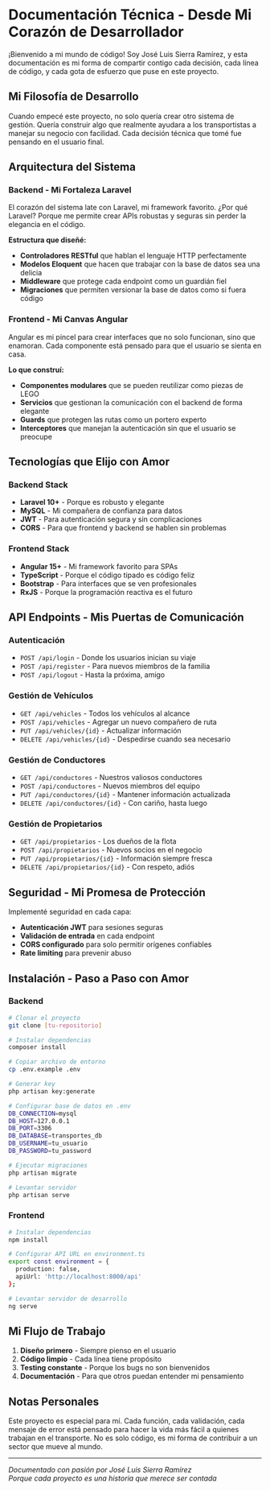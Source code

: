 # Documentación Técnica - Desde Mi Corazón de Desarrollador

¡Bienvenido a mi mundo de código! Soy José Luis Sierra Ramírez, y esta documentación es mi forma de compartir contigo cada decisión, cada línea de código, y cada gota de esfuerzo que puse en este proyecto.

## Mi Filosofía de Desarrollo

Cuando empecé este proyecto, no solo quería crear otro sistema de gestión. Quería construir algo que realmente ayudara a los transportistas a manejar su negocio con facilidad. Cada decisión técnica que tomé fue pensando en el usuario final.

## Arquitectura del Sistema

### Backend - Mi Fortaleza Laravel
El corazón del sistema late con Laravel, mi framework favorito. ¿Por qué Laravel? Porque me permite crear APIs robustas y seguras sin perder la elegancia en el código.

**Estructura que diseñé:**
- **Controladores RESTful** que hablan el lenguaje HTTP perfectamente
- **Modelos Eloquent** que hacen que trabajar con la base de datos sea una delicia
- **Middleware** que protege cada endpoint como un guardián fiel
- **Migraciones** que permiten versionar la base de datos como si fuera código

### Frontend - Mi Canvas Angular
Angular es mi pincel para crear interfaces que no solo funcionan, sino que enamoran. Cada componente está pensado para que el usuario se sienta en casa.

**Lo que construí:**
- **Componentes modulares** que se pueden reutilizar como piezas de LEGO
- **Servicios** que gestionan la comunicación con el backend de forma elegante
- **Guards** que protegen las rutas como un portero experto
- **Interceptores** que manejan la autenticación sin que el usuario se preocupe

## Tecnologías que Elijo con Amor

### Backend Stack
- **Laravel 10+** - Porque es robusto y elegante
- **MySQL** - Mi compañera de confianza para datos
- **JWT** - Para autenticación segura y sin complicaciones
- **CORS** - Para que frontend y backend se hablen sin problemas

### Frontend Stack
- **Angular 15+** - Mi framework favorito para SPAs
- **TypeScript** - Porque el código tipado es código feliz
- **Bootstrap** - Para interfaces que se ven profesionales
- **RxJS** - Porque la programación reactiva es el futuro

## API Endpoints - Mis Puertas de Comunicación

### Autenticación
- `POST /api/login` - Donde los usuarios inician su viaje
- `POST /api/register` - Para nuevos miembros de la familia
- `POST /api/logout` - Hasta la próxima, amigo

### Gestión de Vehículos
- `GET /api/vehicles` - Todos los vehículos al alcance
- `POST /api/vehicles` - Agregar un nuevo compañero de ruta
- `PUT /api/vehicles/{id}` - Actualizar información
- `DELETE /api/vehicles/{id}` - Despedirse cuando sea necesario

### Gestión de Conductores
- `GET /api/conductores` - Nuestros valiosos conductores
- `POST /api/conductores` - Nuevos miembros del equipo
- `PUT /api/conductores/{id}` - Mantener información actualizada
- `DELETE /api/conductores/{id}` - Con cariño, hasta luego

### Gestión de Propietarios
- `GET /api/propietarios` - Los dueños de la flota
- `POST /api/propietarios` - Nuevos socios en el negocio
- `PUT /api/propietarios/{id}` - Información siempre fresca
- `DELETE /api/propietarios/{id}` - Con respeto, adiós

## Seguridad - Mi Promesa de Protección

Implementé seguridad en cada capa:
- **Autenticación JWT** para sesiones seguras
- **Validación de entrada** en cada endpoint
- **CORS configurado** para solo permitir orígenes confiables
- **Rate limiting** para prevenir abuso

## Instalación - Paso a Paso con Amor

### Backend
```bash
# Clonar el proyecto
git clone [tu-repositorio]

# Instalar dependencias
composer install

# Copiar archivo de entorno
cp .env.example .env

# Generar key
php artisan key:generate

# Configurar base de datos en .env
DB_CONNECTION=mysql
DB_HOST=127.0.0.1
DB_PORT=3306
DB_DATABASE=transportes_db
DB_USERNAME=tu_usuario
DB_PASSWORD=tu_password

# Ejecutar migraciones
php artisan migrate

# Levantar servidor
php artisan serve
```

### Frontend
```bash
# Instalar dependencias
npm install

# Configurar API URL en environment.ts
export const environment = {
  production: false,
  apiUrl: 'http://localhost:8000/api'
};

# Levantar servidor de desarrollo
ng serve
```

## Mi Flujo de Trabajo

1. **Diseño primero** - Siempre pienso en el usuario
2. **Código limpio** - Cada línea tiene propósito
3. **Testing constante** - Porque los bugs no son bienvenidos
4. **Documentación** - Para que otros puedan entender mi pensamiento

## Notas Personales

Este proyecto es especial para mí. Cada función, cada validación, cada mensaje de error está pensado para hacer la vida más fácil a quienes trabajan en el transporte. No es solo código, es mi forma de contribuir a un sector que mueve al mundo.

---

*Documentado con pasión por José Luis Sierra Ramírez*  
*Porque cada proyecto es una historia que merece ser contada*
